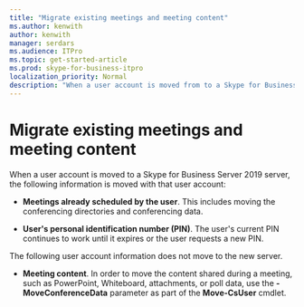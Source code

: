```yaml
---
title: "Migrate existing meetings and meeting content"
ms.author: kenwith
author: kenwith
manager: serdars
ms.audience: ITPro
ms.topic: get-started-article
ms.prod: skype-for-business-itpro
localization_priority: Normal
description: "When a user account is moved from to a Skype for Business Server 2019 server, the following information is moved with that user account:"
---
```


# Migrate existing meetings and meeting content

When a user account is moved to a Skype for Business Server 2019 server, the following information is moved with that user account:
  
- **Meetings already scheduled by the user**. This includes moving the conferencing directories and conferencing data.
    
- **User's personal identification number (PIN)**. The user's current PIN continues to work until it expires or the user requests a new PIN.
    
The following user account information does not move to the new server.
  
- **Meeting content**. In order to move the content shared during a meeting, such as PowerPoint, Whiteboard, attachments, or poll data, use the **-MoveConferenceData** parameter as part of the **Move-CsUser** cmdlet. 
    

